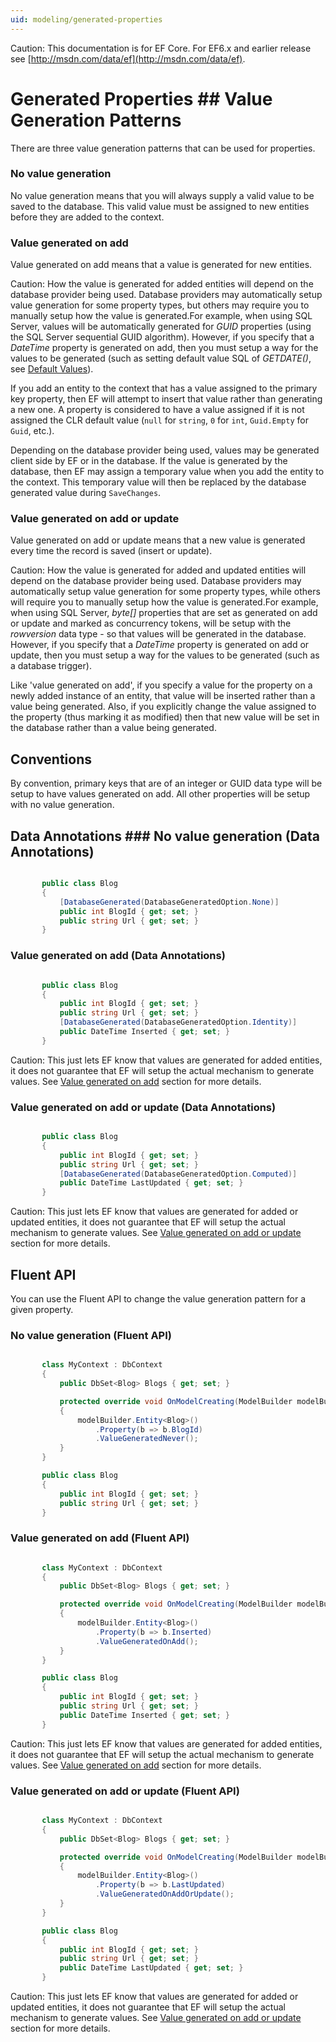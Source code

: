 ```yaml
---
uid: modeling/generated-properties
---
```

Caution: This documentation is for EF Core. For EF6.x and earlier release see [http://msdn.com/data/ef](http://msdn.com/data/ef).

  # Generated Properties  ## Value Generation Patterns

There are three value generation patterns that can be used for properties.

  ### No value generation

No value generation means that you will always supply a valid value to be saved to the database. This valid value must be assigned to new entities before they are added to the context.

  ### Value generated on add

Value generated on add means that a value is generated for new entities.

Caution: How the value is generated for added entities will depend on the database provider being used. Database providers may automatically setup value generation for some property types, but others may require you to manually setup how the value is generated.For example, when using SQL Server, values will be automatically generated for *GUID* properties (using the SQL Server sequential GUID algorithm). However, if you specify that a *DateTime* property is generated on add, then you must setup a way for the values to be generated (such as setting default value SQL of *GETDATE()*, see [Default Values](relational/default-values.md)).

If you add an entity to the context that has a value assigned to the primary key property, then EF will attempt to insert that value rather than generating a new one. A property is considered to have a value assigned if it is not assigned the CLR default value (`null` for `string`, `0` for `int`, `Guid.Empty` for `Guid`, etc.).

Depending on the database provider being used, values may be generated client side by EF or in the database. If the value is generated by the database, then EF may assign a temporary value when you add the entity to the context. This temporary value will then be replaced by the database generated value during `SaveChanges`.

  ### Value generated on add or update

Value generated on add or update means that a new value is generated every time the record is saved (insert or update).

Caution: How the value is generated for added and updated entities will depend on the database provider being used. Database providers may automatically setup value generation for some property types, while others will require you to manually setup how the value is generated.For example, when using SQL Server, *byte[]* properties that are set as generated on add or update and marked as concurrency tokens, will be setup with the *rowversion* data type - so that values will be generated in the database. However, if you specify that a *DateTime* property is generated on add or update, then you must setup a way for the values to be generated (such as a database trigger).

Like 'value generated on add', if you specify a value for the property on a newly added instance of an entity, that value will be inserted rather than a value being generated. Also, if you explicitly change the value assigned to the property (thus marking it as modified) then that new value will be set in the database rather than a value being generated.

  ## Conventions

By convention, primary keys that are of an integer or GUID data type will be setup to have values generated on add. All other properties will be setup with no value generation.

  ## Data Annotations  ### No value generation (Data Annotations)

<!-- [!code-csharp[Main](samples/Modeling/DataAnnotations/Samples/ValueGeneratedNever.cs?highlight=3)] -->

````c#

       public class Blog
       {
           [DatabaseGenerated(DatabaseGeneratedOption.None)]
           public int BlogId { get; set; }
           public string Url { get; set; }
       }

   ````

  ### Value generated on add (Data Annotations)

<!-- [!code-csharp[Main](samples/Modeling/DataAnnotations/Samples/ValueGeneratedOnAdd.cs?highlight=5)] -->

````c#

       public class Blog
       {
           public int BlogId { get; set; }
           public string Url { get; set; }
           [DatabaseGenerated(DatabaseGeneratedOption.Identity)]
           public DateTime Inserted { get; set; }
       }

   ````

Caution: This just lets EF know that values are generated for added entities, it does not guarantee that EF will setup the actual mechanism to generate values. See [Value generated on add](#value-generated-on-add) section for more details.

  ### Value generated on add or update (Data Annotations)

<!-- [!code-csharp[Main](samples/Modeling/DataAnnotations/Samples/ValueGeneratedOnAddOrUpdate.cs?highlight=5)] -->

````c#

       public class Blog
       {
           public int BlogId { get; set; }
           public string Url { get; set; }
           [DatabaseGenerated(DatabaseGeneratedOption.Computed)]
           public DateTime LastUpdated { get; set; }
       }

   ````

Caution: This just lets EF know that values are generated for added or updated entities, it does not guarantee that EF will setup the actual mechanism to generate values. See [Value generated on add or update](#value-generated-on-add-or-update) section for more details.

  ## Fluent API

You can use the Fluent API to change the value generation pattern for a given property.

  ### No value generation (Fluent API)

<!-- [!code-csharp[Main](samples/Modeling/FluentAPI/Samples/ValueGeneratedNever.cs?highlight=7,8,9)] -->

````c#

       class MyContext : DbContext
       {
           public DbSet<Blog> Blogs { get; set; }

           protected override void OnModelCreating(ModelBuilder modelBuilder)
           {
               modelBuilder.Entity<Blog>()
                   .Property(b => b.BlogId)
                   .ValueGeneratedNever();
           }
       }

       public class Blog
       {
           public int BlogId { get; set; }
           public string Url { get; set; }
       }

   ````

  ### Value generated on add (Fluent API)

<!-- [!code-csharp[Main](samples/Modeling/FluentAPI/Samples/ValueGeneratedOnAdd.cs?highlight=7,8,9)] -->

````c#

       class MyContext : DbContext
       {
           public DbSet<Blog> Blogs { get; set; }

           protected override void OnModelCreating(ModelBuilder modelBuilder)
           {
               modelBuilder.Entity<Blog>()
                   .Property(b => b.Inserted)
                   .ValueGeneratedOnAdd();
           }
       }

       public class Blog
       {
           public int BlogId { get; set; }
           public string Url { get; set; }
           public DateTime Inserted { get; set; }
       }

   ````

Caution: This just lets EF know that values are generated for added entities, it does not guarantee that EF will setup the actual mechanism to generate values. See [Value generated on add](#value-generated-on-add) section for more details.

  ### Value generated on add or update (Fluent API)

<!-- [!code-csharp[Main](samples/Modeling/FluentAPI/Samples/ValueGeneratedOnAddOrUpdate.cs?highlight=7,8,9)] -->

````c#

       class MyContext : DbContext
       {
           public DbSet<Blog> Blogs { get; set; }

           protected override void OnModelCreating(ModelBuilder modelBuilder)
           {
               modelBuilder.Entity<Blog>()
                   .Property(b => b.LastUpdated)
                   .ValueGeneratedOnAddOrUpdate();
           }
       }

       public class Blog
       {
           public int BlogId { get; set; }
           public string Url { get; set; }
           public DateTime LastUpdated { get; set; }
       }

   ````

Caution: This just lets EF know that values are generated for added or updated entities, it does not guarantee that EF will setup the actual mechanism to generate values. See [Value generated on add or update](#value-generated-on-add-or-update) section for more details.
